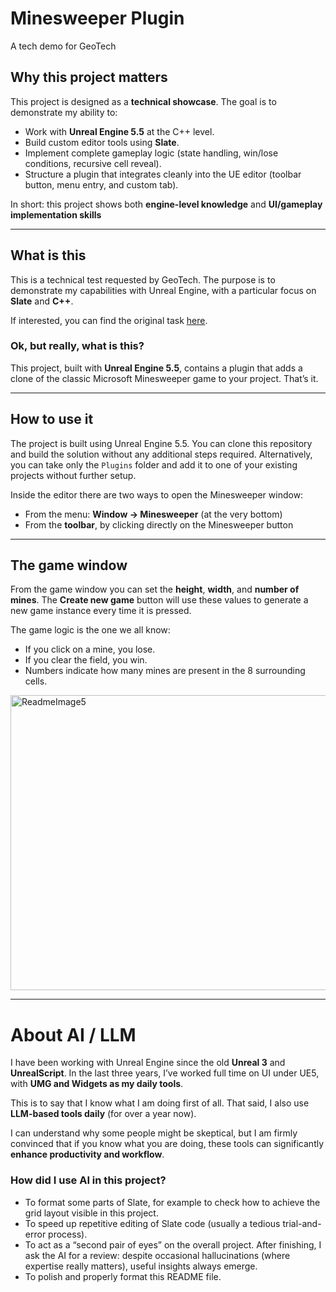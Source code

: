 # Minesweeper Plugin

A tech demo for GeoTech

## Why this project matters

This project is designed as a **technical showcase**. The goal is to demonstrate my ability to:

* Work with **Unreal Engine 5.5** at the C++ level.
* Build custom editor tools using **Slate**.
* Implement complete gameplay logic (state handling, win/lose conditions, recursive cell reveal).
* Structure a plugin that integrates cleanly into the UE editor (toolbar button, menu entry, and custom tab).

In short: this project shows both **engine-level knowledge** and **UI/gameplay implementation skills**

---

## What is this

This is a technical test requested by GeoTech.
The purpose is to demonstrate my capabilities with Unreal Engine, with a particular focus on **Slate** and **C++**.

If interested, you can find the original task [here](https://docs.google.com/document/d/1doJ_hro5Ryb7pl4heRcIPLJmQL8LKhdZX1elJ4PjZCs/edit?tab=t.0).

### Ok, but really, what is this?

This project, built with **Unreal Engine 5.5**, contains a plugin that adds a clone of the classic Microsoft Minesweeper game to your project.
That’s it.

---

## How to use it

The project is built using Unreal Engine 5.5.
You can clone this repository and build the solution without any additional steps required.
Alternatively, you can take only the `Plugins` folder and add it to one of your existing projects without further setup.

Inside the editor there are two ways to open the Minesweeper window:

* From the menu: **Window → Minesweeper** (at the very bottom)
* From the **toolbar**, by clicking directly on the Minesweeper button

---

## The game window

From the game window you can set the **height**, **width**, and **number of mines**.
The **Create new game** button will use these values to generate a new game instance every time it is pressed.

The game logic is the one we all know:

* If you click on a mine, you lose.
* If you clear the field, you win.
* Numbers indicate how many mines are present in the 8 surrounding cells.

<img width="1051" height="472" alt="ReadmeImage5" src="https://github.com/user-attachments/assets/679ca68f-97eb-4628-a456-e7a2fb7388ba" />

---

# About AI / LLM

I have been working with Unreal Engine since the old **Unreal 3** and **UnrealScript**.
In the last three years, I’ve worked full time on UI under UE5, with **UMG and Widgets as my daily tools**.

This is to say that I know what I am doing first of all.
That said, I also use **LLM-based tools daily** (for over a year now).

I can understand why some people might be skeptical, but I am firmly convinced that if you know what you are doing, these tools can significantly **enhance productivity and workflow**.

### How did I use AI in this project?

* To format some parts of Slate, for example to check how to achieve the grid layout visible in this project.
* To speed up repetitive editing of Slate code (usually a tedious trial-and-error process).
* To act as a “second pair of eyes” on the overall project. After finishing, I ask the AI for a review: despite occasional hallucinations (where expertise really matters), useful insights always emerge.
* To polish and properly format this README file.
